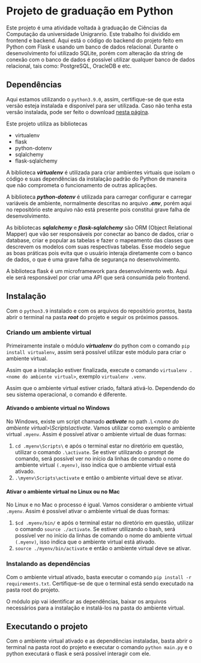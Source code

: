 # Projeto de graduação em Python
Este projeto é uma atividade voltada à graduação de Ciências da Computação da universidade Unigranrio. Este trabalho foi dividido em frontend e backend. Aqui está o código do backend do projeto feito em Python com Flask e usando um banco de dados relacional. Durante o desenvolvimento foi utilizado SQLite, porém com alteração da string de conexão com o banco de dados é possível utilizar qualquer banco de dados relacional, tais como: PostgreSQL, OracleDB e etc.
## Dependências
Aqui estamos utilizando o `python3.9.0`, assim, certifique-se de que esta versão esteja instalada e disponível para ser utilizada.
Caso não tenha esta versão instalada, pode ser feito o download [nesta página](https://www.python.org/downloads/release/python-397/).

Este projeto utiliza as bibliotecas
- virtualenv
- flask
- python-dotenv
- sqlalchemy
- flask-sqlalchemy

A biblioteca ___virtualenv___ é utilizada para criar ambientes virtuais que isolam o código e suas dependências da instalação padrão do Python de maneira que não comprometa o funcionamento de outras aplicações. 

A biblioteca ___python-dotenv___ é utilizada para carregar configurar e carregar variáveis de ambiente, normalmente descritas no arquivo ___.env___, porém aqui no repositório este arquivo não está presente pois constitui grave falha de desenvolvimento.

As bibliotecas ___sqlalchemy___ e ___flask-sqlalchemy___ são ORM (Object Relational Mapper) que vão ser responsáveis por conectar ao banco de dados, criar o database, criar e popular as tabelas e fazer o mapeamento das classes que descrevem os modelos com suas respectivas tabelas. Esse modelo segue as boas práticas pois evita que o usuário interaja diretamente com o banco de dados, o que é uma grave falha de segurança no desenvolvimento. 

A biblioteca flask é um microframework para desenvolvimento web. Aqui ele será responsável por criar uma API que será consumida pelo frontend.

## Instalação
Com o `python3.9` instalado e com os arquivos do repositório prontos, basta abrir o terminal na pasta ___root___ do projeto e seguir os próximos passos.

### Criando um ambiente virtual
Primeiramente instale o módulo ___virtualenv___ do python com o comando `pip install virtualenv`, assim será possível utilizar este módulo para criar o ambiente virtual.

Assim que a instalação estiver finalizada, execute o comando `virtualenv .<nome do ambiente virtual>`, exemplo `virtualenv .venv`.

Assim que o ambiente virtual estiver criado, faltará ativá-lo. Dependendo do seu sistema operacional, o comando é diferente.

#### Ativando o ambiente virtual no Windows
No Windows, existe um script chamado ___activate___ no path _.\\.\<nome do ambiente virtual\>\\Scripts\\activate_. Vamos utilizar como exemplo o ambiente virtual `.myenv`. Assim é possível ativar o ambiente virtual de duas formas:

1. `cd .myenv\Scripts\`
e após o terminal estar no diretório em questão, utilizar o comando `.\activate`. Se estiver utilizando o prompt de comando, será possível ver no início da linhas de comando o nome do ambiente virtual `(.myenv)`, isso indica que o ambiente virtual está ativado.
2. `.\myenv\Scripts\activate` e então o ambiente virtual deve se ativar.

#### Ativar o ambiente virtual no Linux ou no Mac
No Linux e no Mac o processo é igual. Vamos considerar o ambiente virtual `.myenv`. Assim é possível ativar o ambiente virtual de duas formas:

1. `$cd .myenv/bin/`
e após o terminal estar no diretório em questão, utilizar o comando `source ./activate`. Se estiver utilizando o bash, será possível ver no início da linhas de comando o nome do ambiente virtual `(.myenv)`, isso indica que o ambiente virtual está ativado.
2. `source ./myenv/bin/activate` e então o ambiente virtual deve se ativar.

### Instalando as dependências
Com o ambiente virtual ativado, basta executar o comando `pip install -r requirements.txt`. Certifique-se de que o terminal está sendo executado na pasta root do projeto.

O módulo pip vai identificar as dependências, baixar os arquivos necessários para a instalação e instalá-los na pasta do ambiente virtual.

## Executando o projeto
Com o ambiente virtual ativado e as dependências instaladas, basta abrir o terminal na pasta root do projeto e executar o comando `python main.py` e o python executará o flask e será possível interagir com ele.